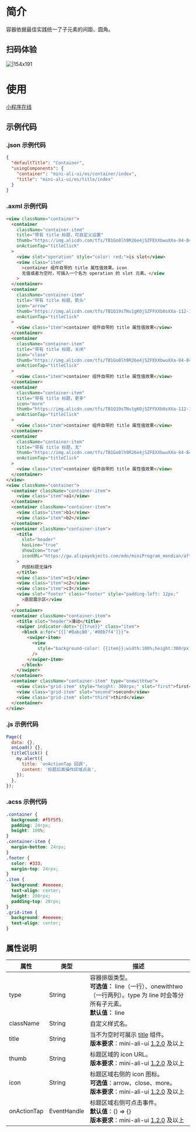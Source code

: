 # 简介

容器依据最佳实践统一了子元素的间距、圆角。

## 扫码体验

![|154x191](https://mdn.alipayobjects.com/afts/img/A*pwAATYMd1QrJDSpHuG3BmgBkAa8wAA/original?bz=openpt_doc&t=vlZyr3VNmNSzHO8POSLb0wAAAABkMK8AAAAA#align=left&display=inline&height=191&margin=%5Bobject%20Object%5D&originHeight=191&originWidth=154&status=done&style=none&width=154)

# 使用

[小程序在线](https://herbox-embed.alipay.com/s/doc-aliui-container?theme=light&previewZoom=75&chInfo=openhome-doc)

## 示例代码

### .json 示例代码

```json
{
  "defaultTitle": "Container",
  "usingComponents": {
    "container": "mini-ali-ui/es/container/index",
    "title": "mini-ali-ui/es/title/index"
  }
}
```

### .axml 示例代码

```html
<view className="container">
  <container
    className="container-item"
    title="带有 title 标题，可自定义设置"
    thumb="https://img.alicdn.com/tfs/TB1Go8lh9R26e4jSZFEXXbwuXXa-84-84.png"
    onActionTap="titleClick"
  >
    <view slot="operation" style="color: red;">is slot</view>
    <view class="item"
      >container 组件自带的 title 属性值效果。icon
      无值或者为空时，可插入一个名为 operation 的 slot 元素。</view
    >
  </container>
  <container
    className="container-item"
    title="带有 title 标题，箭头"
    icon="arrow"
    thumb="https://img.alicdn.com/tfs/TB1Q19sTNv1gK0jSZFFXXb0sXXa-112-112.png"
    onActionTap="titleClick"
  >
    <view class="item">container 组件自带的 title 属性值效果</view>
  </container>
  <container
    className="container-item"
    title="带有 title 标题，关闭"
    icon="close"
    thumb="https://img.alicdn.com/tfs/TB1Go8lh9R26e4jSZFEXXbwuXXa-84-84.png"
    onActionTap="titleClick"
  >
    <view class="item">container 组件自带的 title 属性值效果</view>
  </container>
  <container
    className="container-item"
    title="带有 title 标题，更多"
    icon="more"
    thumb="https://img.alicdn.com/tfs/TB1Q19sTNv1gK0jSZFFXXb0sXXa-112-112.png"
    onActionTap="titleClick"
  >
    <view class="item">container 组件自带的 title 属性值效果</view>
  </container>
  <container
    className="container-item"
    title="带有 title 标题，无"
    thumb="https://img.alicdn.com/tfs/TB1Go8lh9R26e4jSZFEXXbwuXXa-84-84.png"
    onActionTap="titleClick"
  >
    <view class="item">container 组件自带的 title 属性值效果</view>
  </container>
</view>
<view className="container">
  <container className="container-item">
    <view class="item">a1</view>
  </container>
  <container className="container-item">
    <view class="item">b1</view>
    <view class="item">b2</view>
  </container>
  <container className="container-item">
    <title
      slot="header"
      hasLine="true"
      showIcon="true"
      iconURL="https://gw.alipayobjects.com/mdn/miniProgram_mendian/afts/img/A*wiFYTo5I0m8AAAAAAAAAAABjAQAAAQ/original"
    >
      内部标题无操作
    </title>
    <view class="item">c1</view>
    <view class="item">c2</view>
    <view class="item">c3</view>
    <view slot="footer" class="footer" style="padding-left: 12px;"
      >底部展示区</view
    >
  </container>
  <container className="container-item">
    <title slot="header">滑动</title>
    <swiper indicator-dots="{{true}}" class="item">
      <block a:for="{{['#0abc80','#00b7f4']}}">
        <swiper-item>
          <view
            style="background-color: {{item}};width:100%;height:300rpx;border-radius:16rpx;"
          />
        </swiper-item>
      </block>
    </swiper>
  </container>
  <container className="container-item" type="onewithtwo">
    <view class="grid-item" style="height: 300rpx;" slot="first">first</view>
    <view class="grid-item" slot="second">second</view>
    <view class="grid-item" slot="third">third</view>
  </container>
</view>
```

### .js 示例代码

```javascript
Page({
  data: {},
  onLoad() {},
  titleClick() {
    my.alert({
      title: 'onActionTap 回调',
      content: '标题后面操作区域点击',
    });
  },
});
```

### .acss 示例代码

```css
.container {
  background: #f5f5f5;
  padding: 24rpx;
  height: 100%;
}
.container-item {
  margin-bottom: 24rpx;
}
.footer {
  color: #333;
  margin-top: 24rpx;
}
.item {
  background: #eeeeee;
  text-align: center;
  height: 200rpx;
  padding-top: 20rpx;
}
.grid-item {
  background: #eeeeee;
  text-align: center;
}
```

## 属性说明

| **属性** | **类型** | **描述** |
| --- | --- | --- |
| type | String | 容器排版类型。<br />**可选值：** line（一行）、onewithtwo（一行两列）。type 为 line 时会等分所有子元素。<br />**默认值：** line |
| className | String | 自定义样式名。 |
| title | String | 当不为空时可展示 [title](https://opendocs.alipay.com/mini/component-ext/title) 组件。<br />**版本要求**：mini-ali-ui [1.2.0](https://www.npmjs.com/package/mini-ali-ui?activeTab=versions) 及以上 |
| thumb | String | 标题区域的 icon URL。<br />**版本要求**：mini-ali-ui [1.2.0](https://www.npmjs.com/package/mini-ali-ui?activeTab=versions) 及以上 |
| icon | String | 标题区域右侧的 icon 图标。<br />**可选值**：arrow、close、more。<br />**版本要求**：mini-ali-ui [1.2.0](https://www.npmjs.com/package/mini-ali-ui?activeTab=versions) 及以上 |
| onActionTap | EventHandle | 标题区域右侧可点击事件。<br />**默认值**：() => {} <br />**版本要求**：mini-ali-ui [1.2.0](https://www.npmjs.com/package/mini-ali-ui?activeTab=versions) 及以上 |
